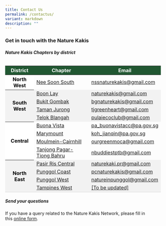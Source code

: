 ```yaml
---
title: Contact Us
permalink: /contactus/
variant: markdown
description: ""
---
```

<h3>Get in touch with the Nature Kakis</h3>

<style>
th {
	background-color: #215732;
		color: white !important;
	}

th.districtodd {
	background-color: white;
	color: black !important;
	}

th.districteven {
	background-color: #f2f2f2;
	color: black !important;
	}

td.districteven {
	background-color: #f2f2f2;
	}
	
tr:hover{
	background-color: #7A9A0180;
	font-weight:600;
	}

tr:hover > td.districteven {
	background-color: #7A9A0120;
	}
	
tr:hover a {
		color: black !important;
	}
	
a[target="_blank"]:after {
	content:none;
	margin: 0 3px 0 5px;
	}

@media screen and (max-width: 400px) {
	table {
		font-size: 13px;
	}
}
</style>

<h5>Nature Kakis Chapters by district</h5>

<table style="width:100%; height:auto; margin-left:auto; margin-right:auto; margin-top:35px">
	<thead>
		<tr>
			<th>District</th>
			<th>Chapter</th>
			<th>Email</th>
		</tr>
	</thead>
	<tbody>
		<tr>
			<th class="districtodd" rowspan="1">North West</th>
			<td><a rel="noopener noreferrer" target="_blank" href="/all/get-to-know-the-chapters/nee-soon-south/">Nee Soon South</a></td>
			<td><a href="mailto:nssnaturekakis@gmail.com">nssnaturekakis@gmail.com</a></td>
		</tr>
		<tr class="districteven">
			<th class="districteven" rowspan="4">South West</th>
			<td class="districteven"><a rel="noopener noreferrer" target="_blank" href="/all/get-to-know-the-chapters/boon-lay/">Boon Lay</a></td>
			<td class="districteven"><a href="mailto:naturekakis@gmail.com">naturekakis@gmail.com</a></td>
		</tr>
		<tr>
			<td class="districteven"><a rel="noopener noreferrer" target="_blank" href="/all/get-to-know-the-chapters/bukit-gombak/">Bukit Gombak</a></td>
			<td class="districteven"><a href="mailto:bgnaturekakis@gmail.com">bgnaturekakis@gmail.com</a></td>
		</tr>
		<tr>
			<td class="districteven"><a rel="noopener noreferrer" target="_blank" href="/all/get-to-know-the-chapters/taman-jurong/">Taman Jurong</a></td>
			<td class="districteven"><a href="mailto:tjgreenheart@gmail.com">tjgreenheart@gmail.com</a></td>
		</tr>
		<tr>
			<td class="districteven"><a rel="noopener noreferrer" target="_blank" href="/all/get-to-know-the-chapters/telok-blangah/">Telok Blangah</a></td>
			<td class="districteven"><a href="mailto:pulaiecoclub@gmail.com">pulaiecoclub@gmail.com</a></td>
		</tr>
		<tr>
			<th class="districtodd" rowspan="4">Central</th>
			<td><a rel="noopener noreferrer" target="_blank" href="/all/get-to-know-the-chapters/buona-vista/">Buona Vista</a></td>
			<td><a href="mailto:pa_buonavistacc@pa.gov.sg">pa_buonavistacc@pa.gov.sg</a></td>
		</tr>
		<tr>
			<td><a rel="noopener noreferrer" target="_blank" href="/all/get-to-know-the-chapters/marymount/">Marymount</a></td>
			<td><a href="mailto:koh_jianqin@pa.gov.sg">koh_jianqin@pa.gov.sg</a></td>
		</tr>
		<tr>
			<td><a rel="noopener noreferrer" target="_blank" href="/all/get-to-know-the-chapters/moulmein-cainhill/">Moulmein-Cairnhill</a></td>
			<td><a href="mailto:ourgreenmoca@gmail.com">ourgreenmoca@gmail.com</a></td>
		</tr>
		<tr>
			<td><a rel="noopener noreferrer" target="_blank" href="/all/get-to-know-the-chapters/tanjong-pagar-tiong-bahru/">Tanjong Pagar-Tiong Bahru</a></td>
			<td><a href="mailto:nbuddiestptb@gmail.com">nbuddiestptb@gmail.com</a></td>
		</tr>
		<tr>
			<th class="districteven" rowspan="4">North East</th>
			<td class="districteven"><a rel="noopener noreferrer" target="_blank" href="/all/get-to-know-the-chapters/pasir-ris-central/">Pasir Ris Central</a></td>
			<td class="districteven"><a href="mailto:naturekaki.pr@gmail.com">naturekaki.pr@gmail.com</a></td>
		</tr>
		<tr>
			<td class="districteven"><a rel="noopener noreferrer" target="_blank" href="/all/get-to-know-the-chapters/punggol-coast/">Punggol Coast</a></td>
			<td class="districteven"><a href="mailto:pcnaturekakis@gmail.com">pcnaturekakis@gmail.com</a></td>
		</tr>
		<tr>
			<td class="districteven"><a rel="noopener noreferrer" target="_blank" href="/all/get-to-know-the-chapters/punggol-west/">Punggol West</a></td>
			<td class="districteven"><a href="mailto:natureinpunggol@gmail.com">natureinpunggol@gmail.com</a></td>
		</tr>
		<tr style="border-bottom:solid 1px lightgrey">
			<td class="districteven"><a rel="noopener noreferrer" target="_blank" href="/all/get-to-know-the-chapters/tampines-west/">Tampines West</a></td>
			<td class="districteven"><a href="mailto:[To be updated]">[To be updated]</a></td>
		</tr>
	</tbody>
</table>

##### Send your questions
If you have a query related to the Nature Kakis Network, please fill in this&nbsp;[online form](https://form.gov.sg/6450cd7145da250012d2a4dd).